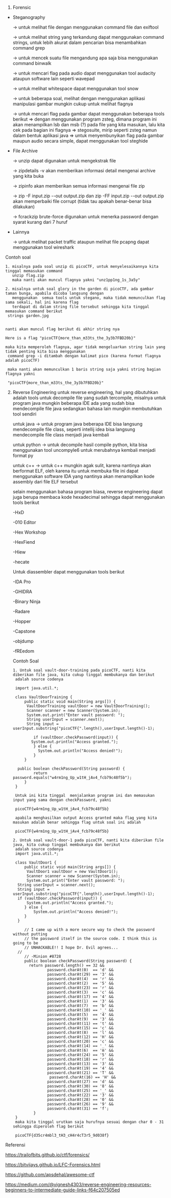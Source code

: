 1. Forensic
 - Steganography
 
	-> untuk melihat file dengan menggunakan command file dan exiftool
		 
     -> untuk melihat string yang terkandung dapat menggunakan command strings, untuk lebih akurat dalam pencarian bisa     menambahkan command grep
		 
     -> untuk mencek suatu file mengandung apa saja bisa menggunakan command binwalk
		 
     -> untuk mencari flag pada audio dapat menggunakan tool audacity ataupun software lain seperti wavepad
		 
     -> untuk melihat whitespace dapat menggunakan tool snow
		 
     -> untuk beberapa soal, melihat dengan menggunakan aplikasi manipulasi gambar mungkin cukup untuk melihat flagnya
		 
     -> untuk mencari flag pada gambar dapat menggunakan beberapa tools berikut
        => dengan menggunakan program zsteg, dimana program ini akan menampilkan lsb dan msb (?) pada file yang kita masukan, lalu kita cek pada bagian ini flagnya
        => stegosuite, mirip seperti zsteg namun dalam bentuk aplikasi java
        => untuk menyembunyikan flag pada gambar maupun audio secara simple, dapat menggunakan tool steghide

- File Archive

     -> unzip dapat digunakan untuk mengekstrak file
		 
     -> zipdetails -v akan memberikan informasi detail mengenai archive yang kita buka
		 
     -> zipinfo akan memberikan semua informasi mengenai file zip
		 
     -> zip -F input.zip --out output.zip dan zip -FF input.zip --out output.zip akan memperbaiki file corrupt (tidak tau apakah benar-benar bisa dilakukan)
		 
     -> fcrackzip brute-force digunakan untuk menerka password dengan syarat kurang dari 7 huruf
		 
 - Lainnya
 
     -> untuk melihat packet traffic ataupun melihat file pcapng dapat menggunakan tool wireshark
     
     
 Contoh soal
 
    1. misalnya pada soal unzip di picoCTF, untuk menyelesaikannya kita tinggal memasukan command
       unzip flag.zip	
       maka nanti akan muncul flagnya yakni "unz1pp1ng_1s_3a5y"
       
    2. misalnya untuk soal glory in the garden di picoCTF, ada gambar taman bunga, apabila dicoba langsung dengan 
       menggunakan  semua tools untuk stegano, maka tidak memunculkan flag sama sekali, hal ini karena flag 
       terdapat di dalam string file tersebut sehingga kita tinggal memasukan command berikut
	 strings garden.jpg
       
       
   	nanti akan muncul flag berikut di akhir string nya

	Here is a flag "picoCTF{more_than_m33ts_the_3y3b7FBD20b}"

   	maka kita memperoleh flagnya, agar tidak mengeluarkan string lain yang tidak penting kita bisa menggunakan 
	 command grep -i ditambah dengan kalimat pico (karena format flagnya adalah picoCTF) 
	 
	 maka nanti akan memunculkan 1 baris string saja yakni string bagian flagnya yakni
	 
	 "picoCTF{more_than_m33ts_the_3y3b7FBD20b}"
     
     
     
     
2. Reverse Engineering
   untuk reverse engineering, hal yang dibutuhkan adalah tools untuk decompile file yang sudah tercompile, misalnya untuk 
   program java mungkin beberapa IDE ada yang sudah bisa mendecompile file java sedangkan bahasa lain mungkin membutuhkan
   tool sendiri
   
   untuk java
   	-> untuk program java beberapa IDE bisa langsung mendecompile file class, seperti intellij idea bisa langsung
	   mendecompile file class menjadi java kembali
   
   untuk python
   	-> untuk decompile hasil compile python, kita bisa menggunakan tool uncompyle6 untuk merubahnya kembali menjadi
	   format py
	   
   untuk c++
   	-> untuk c++ mungkin agak sulit, karena nantinya akan berformat ELF, oleh karena itu untuk membuka file ini 
	   dapat menggunakan software IDA yang nantinya akan menampilkan kode assembly dari file ELF tersebut
	   
   selain menggunakan bahasa program biasa, reverse engineering dapat juga berupa membaca kode hexadecimal sehingga dapat
   menggunakan tools berikut
   
   	-HxD
	
	-010 Editor
	
	-Hex Workshop
	
	-HexFiend
	
	-Hiew
	
	-hecate
	
   Untuk diassembler dapat menggunakan tools berikut
   
   	-IDA Pro
	
	-GHIDRA
	
	-Binary Ninja
	
	-Radare
	
	-Hopper
	
	-Capstone
	
	-objdump
	
	-fREedom
	
   Contoh Soal
   
       1. Untuk soal vault-door-training pada picoCTF, nanti kita diberikan file java, kita cukup tinggal membukanya dan berikut
      	adalah source codenya
      
      	import java.util.*;

		class VaultDoorTraining {
 	 		public static void main(String args[]) {
   			 VaultDoorTraining vaultDoor = new VaultDoorTraining();
   			 Scanner scanner = new Scanner(System.in); 
   	 		 System.out.print("Enter vault password: ");
   	 		 String userInput = scanner.next();
   	 		 String input = userInput.substring("picoCTF{".length(),userInput.length()-1);
    
    			if (vaultDoor.checkPassword(input)) {
   			   System.out.println("Access granted.");
    			} else {
    			  System.out.println("Access denied!");
    			}
  			}
  
 		 public boolean checkPassword(String password) {
      			return password.equals("w4rm1ng_Up_w1tH_jAv4_fcb79c48f5b");
  			}
		}

        Untuk ini kita tinggal  menjalankan program ini dan memasukan input yang sama dengan checkPassword, yakni
      
        picoCTF{w4rm1ng_Up_w1tH_jAv4_fcb79c48f5b}
     
        apabila menghasilkan output Access granted maka flag yang kita masukan adalah benar sehingga flag untuk soal ini adalah
     
        picoCTF{w4rm1ng_Up_w1tH_jAv4_fcb79c48f5b}

       2. Untuk soal vault-door-1 pada picoCTF, nanti kita diberikan file java, kita cukup tinggal membukanya dan berikut
      	adalah source codenya
		import java.util.*;

  		class VaultDoor1 {
    		public static void main(String args[]) {
       		 VaultDoor1 vaultDoor = new VaultDoor1();
       		 Scanner scanner = new Scanner(System.in);
       		 System.out.print("Enter vault password: ");
		 String userInput = scanner.next();
		 String input = userInput.substring("picoCTF{".length(),userInput.length()-1);
		 if (vaultDoor.checkPassword(input)) {
	    	 System.out.println("Access granted.");
			} else {
			    System.out.println("Access denied!");
			}
   		 }

    		// I came up with a more secure way to check the password without putting
    		// the password itself in the source code. I think this is going to be
    		// UNHACKABLE!! I hope Dr. Evil agrees...
   		 //
    		// -Minion #8728
    		public boolean checkPassword(String password) {
      		  return password.length() == 32 &&
         		      password.charAt(0)  == 'd' &&
         		      password.charAt(29) == '3' &&
         		      password.charAt(4)  == 'r' &&
         		      password.charAt(2)  == '5' &&
         		      password.charAt(23) == 'r' &&
         		      password.charAt(3)  == 'c' &&
         		      password.charAt(17) == '4' &&
         		      password.charAt(1)  == '3' &&
         		      password.charAt(7)  == 'b' &&
         		      password.charAt(10) == '_' &&
         		      password.charAt(5)  == '4' &&
         		      password.charAt(9)  == '3' &&
         		      password.charAt(11) == 't' &&
         		      password.charAt(15) == 'c' &&
         		      password.charAt(8)  == 'l' &&
         		      password.charAt(12) == 'H' &&
         		      password.charAt(20) == 'c' &&
         		      password.charAt(14) == '_' &&
         		      password.charAt(6)  == 'm' &&
         		      password.charAt(24) == '5' &&
         		      password.charAt(18) == 'r' &&
         		      password.charAt(13) == '3' &&
         		      password.charAt(19) == '4' &&
         		      password.charAt(21) == 'T' &&
        		       password.charAt(16) == 'H' &&
         		      password.charAt(27) == 'd' &&
         		      password.charAt(30) == '8' &&
         		      password.charAt(25) == '_' &&
         		      password.charAt(22) == '3' &&
         		      password.charAt(28) == '0' &&
         		      password.charAt(26) == '9' &&
         		      password.charAt(31) == 'f';
    			}
		}
		maka kita tinggal urutkan saja hurufnya sesuai dengan char 0 - 31 sehingga diperoleh flag berikut
		
		picoCTF{d35cr4mbl3_tH3_cH4r4cT3r5_9d038f}











Referensi

https://trailofbits.github.io/ctf/forensics/

https://bitvijays.github.io/LFC-Forensics.html

https://github.com/apsdehal/awesome-ctf

https://medium.com/@vignesh4303/reverse-engineering-resources-beginners-to-intermediate-guide-links-f64c207505ed

